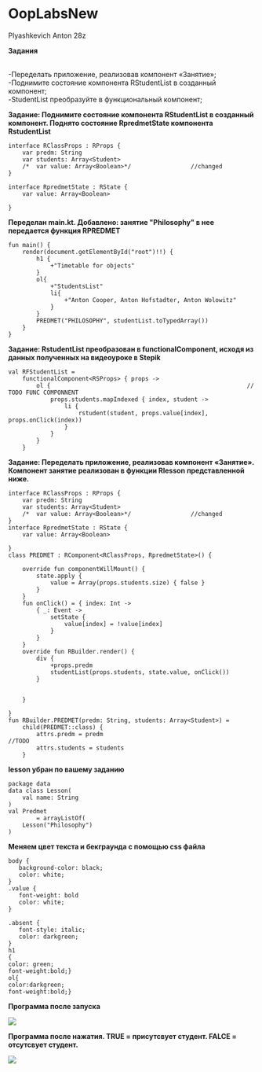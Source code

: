 # OopLabsNew
Plyashkevich Anton 28z

**Задания**

<br>-Переделать приложение, реализовав компонент «Занятие»;
<br>-Поднимите состояние компонента RStudentList в созданный компонент;
<br>-StudentList преобразуйте в функциональный компонент;


**Задание: Поднимите состояние компонента RStudentList в созданный компонент. Поднято состояние RpredmetState компонента RstudentList**
```
interface RClassProps : RProps {
    var predm: String
    var students: Array<Student>
    /*  var value: Array<Boolean>*/                 //changed
}

interface RpredmetState : RState {
    var value: Array<Boolean>

}

```
**Переделан main.kt. Добавлено: занятие "Philosophy" в нее передается функция RPREDMET** 
```
fun main() {
    render(document.getElementById("root")!!) {
        h1 {
            +"Timetable for objects"
        }
        ol{
            +"StudentsList"
            li{
                +"Anton Cooper, Anton Hofstadter, Anton Wolowitz"
            }
        }
        PREDMET("PHILOSOPHY", studentList.toTypedArray())
    }
}
```
**Задание: RstudentList преобразован в functionalComponent, исходя из данных полученных на видеоуроке в Stepik**
```
val RFStudentList =
    functionalComponent<RSProps> { props ->
        ol {                                                        // TODO FUNC COMPONNENT
            props.students.mapIndexed { index, student ->
                li {
                    rstudent(student, props.value[index], props.onClick(index))
                }
            }
        }
    }

```
**Задание: Переделать приложение, реализовав компонент «Занятие». Компонент занятие реализован в функции Rlesson представленной ниже.**
```
interface RClassProps : RProps {
    var predm: String
    var students: Array<Student>
    /*  var value: Array<Boolean>*/                 //changed
}
interface RpredmetState : RState {
    var value: Array<Boolean>

}
class PREDMET : RComponent<RClassProps, RpredmetState>() {

    override fun componentWillMount() {
        state.apply {
            value = Array(props.students.size) { false }
        }
    }
    fun onClick() = { index: Int ->
        { _: Event ->
            setState {
                value[index] = !value[index]
            }
        }
    }
    override fun RBuilder.render() {
        div {
            +props.predm
            studentList(props.students, state.value, onClick())
        }


    }

}
fun RBuilder.PREDMET(predm: String, students: Array<Student>) =
    child(PREDMET::class) {
        attrs.predm = predm                                             //TODO
        attrs.students = students
    }
```
**lesson убран по вашему заданию**
```
package data
data class Lesson(
    val name: String
)
val Predmet
        = arrayListOf(
    Lesson("Philosophy")
)
```
**Меняем цвет текста и бекграунда с помощью css файла** 
 ```
body {
    background-color: black;
    color: white;
}
.value {
    font-weight: bold
    color: white;
}

.absent {
    font-style: italic;
    color: darkgreen;
}
h1
{
color: green;
font-weight:bold;}
ol{
color:darkgreen;
font-weight:bold;}
```

**Программа после запуска**

<img src=https://cdn.discordapp.com/attachments/407510344509030400/693049005466189944/unknown.png>

 **Программа после нажатия. TRUE = присутсвует студент. FALCE = отсутсвует студент.**

<img src=https://cdn.discordapp.com/attachments/407510344509030400/693049047824597162/unknown.png>
